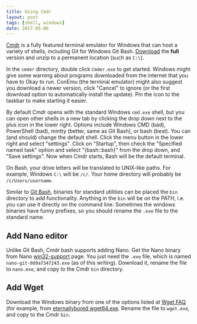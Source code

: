 ```yaml
---
title: Using Cmdr
layout: post
tags: [shell, windows]
date: 2017-05-06
---
```


[Cmdr](http://cmder.net/) is a fully featured terminal emulator for Windows that can host a variety of shells, including Git for Windows Git Bash. 
[Download](http://cmder.net/) the **full** version and unzip to a permanent location (such as `C:\`).

In the `cmder` directory, double click `Cmder.exe` to get started.
Windows might give some warning about programs downloaded from the internet that you have to Okay to run.
ConEmu (the terminal emulator) might also suggest you download a newer version, click "Cancel" to ignore (or the first download option to automatically install the update).
Pin the icon to the taskbar to make starting it easier.

By default Cmdr opens with the standard Windows `cmd.exe` shell, but you can open other shells in a new tab by clicking the drop down next to the plus icon in the lower right. 
Options include Windows CMD (bad), PowerShell (bad), mintty (better, same as Git Bash), or bash (best).
You can (and should) change the default shell. 
Click the menu button in the lower right and select "settings". Click on "Startup", then check the "Specified named task" option and select "{bash::bash}" from the drop down, and "Save settings". Now when Cmdr starts, Bash will be the default terminal.

On Bash, your drive letters will be translated to UNIX-like paths. For example, Windows `C:\` will be `/c/`. Your home directory will probably be `/c/Users/username`.

Similar to [Git Bash](https://evanwill.github.io/_drafts/notes/gitbash-windows.html), binaries for standard utilities can be placed the `bin` directory to add functionality.
Anything in the `bin` will be on the PATH, i.e. you can use it directly on the command line. 
Sometimes the windows binaries have funny prefixes, so you should rename the `.exe` file to the standard name.

## Add Nano editor 

Unlike Git Bash, Cmdr bash supports adding Nano. 
Get the Nano binary from Nano [win32-support](https://www.nano-editor.org/dist/win32-support/) page.
You just need the `.exe` file, which is named `nano-git-0d9a7347243.exe` (as of this writing).
Download it, rename the file to `nano.exe`, and copy to the Cmdr `bin` directory.

## Add Wget

Download the Windows binary from one of the options listed at [Wget FAQ](http://wget.addictivecode.org/FrequentlyAskedQuestions.html#download) (for example, from [eternallybored wget64.exe](https://eternallybored.org/misc/wget/current/wget64.exe).
Rename the file to `wget.exe`, and copy to the Cmdr `bin`.

